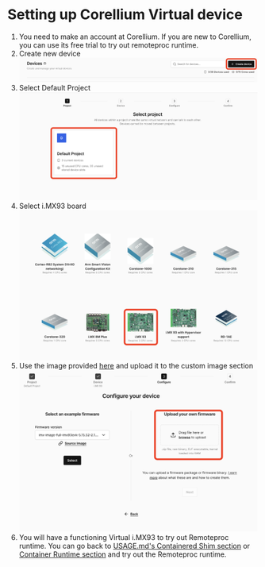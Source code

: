 # Setting up Corellium Virtual device
1. You need to make an account at Corellium. If you are new to Corellium, you can use its free trial to try out remoteproc runtime. 
2. Create new device 
![setup corellium step 1](./images/setup_corellium1.png)
3. Select Default Project
![setup corellium step 2](./images/setup_corellium2.png)
4. Select i.MX93 board
![setup corellium step 3](./images/setup_corellium3.png)
5. Use the image provided [here](https://github.com/Arm-Debug/remoteproc-runtime/releases/download/assets/image.zip) and upload it to the custom image section
![setup corellium step 4](./images/setup_corellium4.png)
6. You will have a functioning Virtual i.MX93 to try out Remoteproc runtime. You can go back to [USAGE.md's Containered Shim section](./USAGE.md#containerd-shim) or [Container Runtime section](./USAGE.md#container-runtime-️-wip) and try out the Remoteproc runtime.